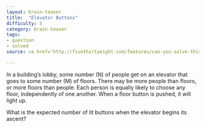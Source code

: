 ```yaml
---
layout: brain-teaser
title:  "Elevator Buttons"
difficulty: 5
category: brain-teaser
tags:
- question
- solved
source: <a href="http://fivethirtyeight.com/features/can-you-solve-this-elevator-button-puzzle/">The Riddler</a>

---
```


In a building’s lobby, some number (N) of people get on an elevator that goes to some number (M) of floors. There may be more people than floors, or more floors than people. Each person is equally likely to choose any floor, independently of one another. When a floor button is pushed, it will light up.

What is the expected number of lit buttons when the elevator begins its ascent?
